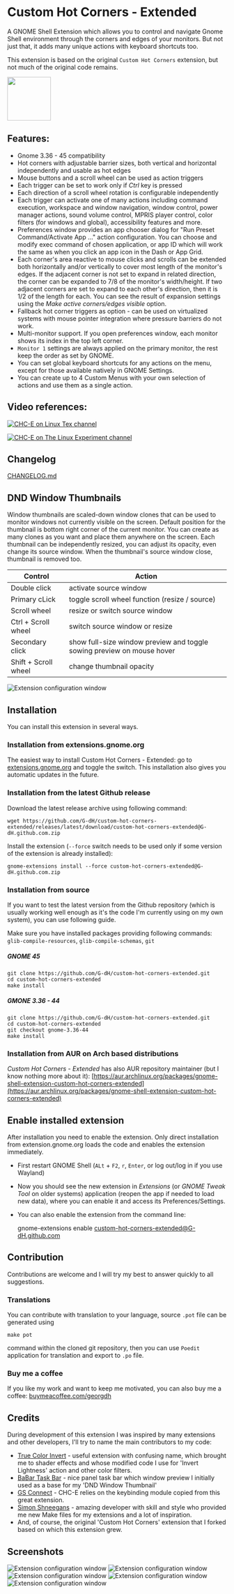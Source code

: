 # Custom Hot Corners - Extended

A GNOME Shell Extension which allows you to control and navigate Gnome Shell environment through the corners and edges of your monitors. But not just that, it adds many unique actions with keyboard shortcuts too.

This extension is based on the original `Custom Hot Corners` extension, but not much of the original code remains.

[<img alt="" height="100" src="https://raw.githubusercontent.com/andyholmes/gnome-shell-extensions-badge/master/get-it-on-ego.svg?sanitize=true">](https://extensions.gnome.org/extension/4167/custom-hot-corners-extended/)


## Features:
- Gnome 3.36 - 45 compatibility
- Hot corners with adjustable barrier sizes, both vertical and horizontal independently and usable as hot edges
- Mouse buttons and a scroll wheel can be used as action triggers
- Each trigger can be set to work only if *Ctrl* key is pressed
- Each direction of a scroll wheel rotation is configurable independently
- Each trigger can activate one of many actions including command execution, workspace and window navigation, window control, power manager actions, sound volume control, MPRIS player control, color filters (for windows and global), accessibility features and more.
- Preferences window provides an app chooser dialog for "Run Preset Command/Activate App ..." action configuration. You can choose and modify exec command of chosen application, or app ID which will work the same as when you click an app icon in the Dash or App Grid.
- Each corner's area reactive to mouse clicks and scrolls can be extended both horizontally and/or vertically to cover most length of the monitor's edges. If the adjacent corner is not set to expand in related direction, the corner can be expanded to 7/8 of the monitor's width/height. If two adjacent corners are set to expand to each other's direction, then it is 1/2 of the length for each. You can see the result of expansion settings using the *Make active corners/edges visible* option.
- Fallback hot corner triggers as option - can be used on virtualized systems with mouse pointer integration where pressure barriers do not work.
- Multi-monitor support. If you open preferences window, each monitor shows its index in the top left corner.
- `Monitor 1` settings are always applied on the primary monitor, the rest keep the order as set by GNOME.
- You can set global keyboard shortcuts for any actions on the menu, except for those available natively in GNOME Settings.
- You can create up to 4 Custom Menus with your own selection of actions and use them as a single action.

## Video references:

[![CHC-E on Linux Tex channel](readme-src/CHC-E-Linux-Tex.png)](https://www.youtube.com/watch?v=ayvE_qw0YLk&t=613s)

[![CHC-E on The Linux Experiment channel](readme-src/CHC-E-The-Linux-Experiment.png)](https://www.youtube.com/watch?v=KtjYPMCvQ7Y&t=519s)


## Changelog

[CHANGELOG.md](CHANGELOG.md)

## DND Window Thumbnails

Window thumbnails are scaled-down window clones that can be used to monitor windows not currently visible on the screen. Default position for the thumbnail is bottom right corner of the current monitor. You can create as many clones as you want and place them anywhere on the screen. Each thumbnail can be independently resized, you can adjust its opacity, even change its source window. When the thumbnail's source window close, thumbnail is removed too.

| Control | Action |
| ------- | ------ |
| Double click          | activate source window |
| Primary cLick         | toggle scroll wheel function (resize / source) |
| Scroll wheel          | resize or switch source window |
| Ctrl + Scroll wheel   | switch source window or resize |
| Secondary click       | show full-size window preview and toggle sowing preview on mouse hover |
| Shift + Scroll wheel  | change thumbnail opacity |


![Extension configuration window](screenshot.png)


## Installation

You can install this extension in several ways.

### Installation from extensions.gnome.org

The easiest way to install Custom Hot Corners - Extended: go to [extensions.gnome.org](https://extensions.gnome.org/extension/4167/custom-hot-corners-extended/) and toggle the switch. This installation also gives you automatic updates in the future.

### Installation from the latest Github release

Download the latest release archive using following command:

    wget https://github.com/G-dH/custom-hot-corners-extended/releases/latest/download/custom-hot-corners-extended@G-dH.github.com.zip

Install the extension (`--force` switch needs to be used only if some version of the extension is already installed):

    gnome-extensions install --force custom-hot-corners-extended@G-dH.github.com.zip

### Installation from source

If you want to test the latest version from the Github repository (which is usually working well enough as it's the code I'm currently using on my own system), you can use following guide.

Make sure you have installed packages providing following commands: `glib-compile-resources`, `glib-compile-schemas`, `git`

##### GNOME 45

    git clone https://github.com/G-dH/custom-hot-corners-extended.git
    cd custom-hot-corners-extended
    make install

##### GMONE 3.36 - 44

    git clone https://github.com/G-dH/custom-hot-corners-extended.git
    cd custom-hot-corners-extended
    git checkout gnome-3.36-44
    make install

### Installation from AUR on Arch based distributions

*Custom Hot Corners - Extended* has also AUR repository maintainer (but I know nothing more about it):
[https://aur.archlinux.org/packages/gnome-shell-extension-custom-hot-corners-extended](https://aur.archlinux.org/packages/gnome-shell-extension-custom-hot-corners-extended)

## Enable installed extension

After installation you need to enable the extension. Only direct installation from extension.gnome.org loads the code and enables the extension immediately.

- First restart GNOME Shell (`ALt` + `F2`, `r`, `Enter`, or log out/log in if you use Wayland)
- Now you should see the new extension in *Extensions* (or *GNOME Tweak Tool* on older systems) application (reopen the app if needed to load new data), where you can enable it and access its Preferences/Settings.
- You can also enable the extension from the command line:

    gnome-extensions enable custom-hot-corners-extended@G-dH.github.com


## Contribution

Contributions are welcome and I will try my best to answer quickly to all suggestions.

### Translations

You can contribute with translation to your language, source `.pot` file can be generated using

    make pot

command within the cloned git repository, then you can use `Poedit` application for translation and export to `.po` file.

### Buy me a coffee

If you like my work and want to keep me motivated, you can also buy me a coffee:
[buymeacoffee.com/georgdh](https://buymeacoffee.com/georgdh)

## Credits

During development of this extension I was inspired by many extensions and other developers, I'll try to name the main contributors to my code:
- [True Color Invert](https://github.com/jackkenney/gnome-true-color-invert) - useful extension with confusing name, which brought me to shader effects and whose modified code I use for 'Invert Lightness' action and other color filters.
- [BaBar Task Bar](https://github.com/fthx/babar) - nice panel task bar which window preview I initially used as a base for my 'DND Window Thumbnail'
- [GS Connect](https://github.com/GSConnect/gnome-shell-extension-gsconnect/wiki) - CHC-E relies on the keybinding module copied from this great extension.
- [Simon Shneegans](https://schneegans.github.io/) - amazing developer with skill and style who provided me new Make files for my extensions and a lot of inspiration.
- And, of course, the original 'Custom Hot Corners' extension that I forked based on which this extension grew.

## Screenshots

![Extension configuration window](screenshot0.png)
![Extension configuration window](screenshot4.png)
![Extension configuration window](screenshot1.png)
![Extension configuration window](screenshot2.png)
![Extension configuration window](screenshot3.png)
